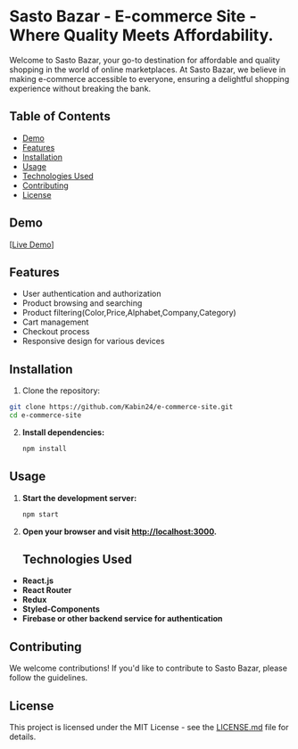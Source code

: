 # Sasto Bazar -  E-commerce Site -  Where Quality Meets Affordability.

Welcome to Sasto Bazar, your go-to destination for affordable and quality shopping in the world of online marketplaces. At Sasto Bazar, we believe in making e-commerce accessible to everyone, ensuring a delightful shopping experience without breaking the bank.

## Table of Contents
- [Demo](#demo)
- [Features](#features)
- [Installation](#installation)
- [Usage](#usage)
- [Technologies Used](#technologies-used)
- [Contributing](#contributing)
- [License](#license)

## Demo

[[Live Demo](https://sastobazar24.netlify.app/)]

## Features

- User authentication and authorization
- Product browsing and searching
- Product filtering(Color,Price,Alphabet,Company,Category)
- Cart management
- Checkout process
- Responsive design for various devices

## Installation

1. Clone the repository:

```bash
git clone https://github.com/Kabin24/e-commerce-site.git
cd e-commerce-site
 ```

2. **Install dependencies:**

    ```bash
    npm install
    ```

## Usage

1. **Start the development server:**

    ```bash
    npm start
    ```
2. **Open your browser and visit [http://localhost:3000](http://localhost:3000).**

   ## Technologies Used

- **React.js**
- **React Router**
- **Redux**
- **Styled-Components**
- **Firebase or other backend service for authentication**

## Contributing

We welcome contributions! If you'd like to contribute to Sasto Bazar, please follow the guidelines.


## License

This project is licensed under the MIT License - see the [LICENSE.md](LICENSE.md) file for details.


